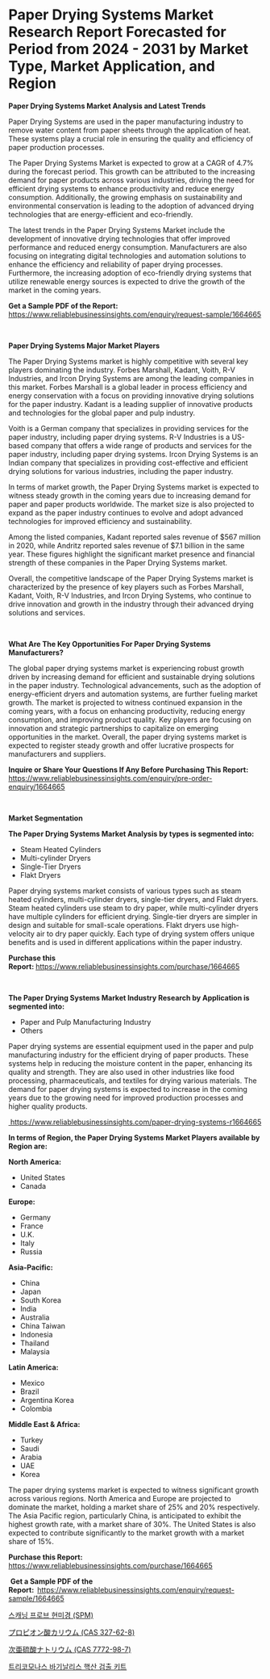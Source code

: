 <p><h1>Paper Drying Systems Market Research Report Forecasted for Period from 2024 -  2031 by Market Type, Market Application, and Region</h1></p><p><strong>Paper Drying Systems Market Analysis and Latest Trends</strong></p>
<p><p>Paper Drying Systems are used in the paper manufacturing industry to remove water content from paper sheets through the application of heat. These systems play a crucial role in ensuring the quality and efficiency of paper production processes.</p><p>The Paper Drying Systems Market is expected to grow at a CAGR of 4.7% during the forecast period. This growth can be attributed to the increasing demand for paper products across various industries, driving the need for efficient drying systems to enhance productivity and reduce energy consumption. Additionally, the growing emphasis on sustainability and environmental conservation is leading to the adoption of advanced drying technologies that are energy-efficient and eco-friendly.</p><p>The latest trends in the Paper Drying Systems Market include the development of innovative drying technologies that offer improved performance and reduced energy consumption. Manufacturers are also focusing on integrating digital technologies and automation solutions to enhance the efficiency and reliability of paper drying processes. Furthermore, the increasing adoption of eco-friendly drying systems that utilize renewable energy sources is expected to drive the growth of the market in the coming years.</p></p>
<p><strong>Get a Sample PDF of the Report:&nbsp;</strong> <a href="https://www.reliablebusinessinsights.com/enquiry/request-sample/1664665">https://www.reliablebusinessinsights.com/enquiry/request-sample/1664665</a></p>
<p>&nbsp;</p>
<p><strong>Paper Drying Systems Major Market Players</strong></p>
<p><p>The Paper Drying Systems market is highly competitive with several key players dominating the industry. Forbes Marshall, Kadant, Voith, R-V Industries, and Ircon Drying Systems are among the leading companies in this market. Forbes Marshall is a global leader in process efficiency and energy conservation with a focus on providing innovative drying solutions for the paper industry. Kadant is a leading supplier of innovative products and technologies for the global paper and pulp industry.</p><p>Voith is a German company that specializes in providing services for the paper industry, including paper drying systems. R-V Industries is a US-based company that offers a wide range of products and services for the paper industry, including paper drying systems. Ircon Drying Systems is an Indian company that specializes in providing cost-effective and efficient drying solutions for various industries, including the paper industry.</p><p>In terms of market growth, the Paper Drying Systems market is expected to witness steady growth in the coming years due to increasing demand for paper and paper products worldwide. The market size is also projected to expand as the paper industry continues to evolve and adopt advanced technologies for improved efficiency and sustainability.</p><p>Among the listed companies, Kadant reported sales revenue of $567 million in 2020, while Andritz reported sales revenue of $7.1 billion in the same year. These figures highlight the significant market presence and financial strength of these companies in the Paper Drying Systems market.</p><p>Overall, the competitive landscape of the Paper Drying Systems market is characterized by the presence of key players such as Forbes Marshall, Kadant, Voith, R-V Industries, and Ircon Drying Systems, who continue to drive innovation and growth in the industry through their advanced drying solutions and services.</p></p>
<p>&nbsp;</p>
<p><strong>What Are The Key Opportunities For Paper Drying Systems Manufacturers?</strong></p>
<p><p>The global paper drying systems market is experiencing robust growth driven by increasing demand for efficient and sustainable drying solutions in the paper industry. Technological advancements, such as the adoption of energy-efficient dryers and automation systems, are further fueling market growth. The market is projected to witness continued expansion in the coming years, with a focus on enhancing productivity, reducing energy consumption, and improving product quality. Key players are focusing on innovation and strategic partnerships to capitalize on emerging opportunities in the market. Overall, the paper drying systems market is expected to register steady growth and offer lucrative prospects for manufacturers and suppliers.</p></p>
<p><strong>Inquire or Share Your Questions If Any Before Purchasing This Report:</strong> <a href="https://www.reliablebusinessinsights.com/enquiry/pre-order-enquiry/1664665">https://www.reliablebusinessinsights.com/enquiry/pre-order-enquiry/1664665</a></p>
<p>&nbsp;</p>
<p><strong>Market Segmentation</strong></p>
<p><strong>The Paper Drying Systems Market Analysis by types is segmented into:</strong></p>
<p><ul><li>Steam Heated Cylinders</li><li>Multi-cylinder Dryers</li><li>Single-Tier Dryers</li><li>Flakt Dryers</li></ul></p>
<p><p>Paper drying systems market consists of various types such as steam heated cylinders, multi-cylinder dryers, single-tier dryers, and Flakt dryers. Steam heated cylinders use steam to dry paper, while multi-cylinder dryers have multiple cylinders for efficient drying. Single-tier dryers are simpler in design and suitable for small-scale operations. Flakt dryers use high-velocity air to dry paper quickly. Each type of drying system offers unique benefits and is used in different applications within the paper industry.</p></p>
<p><strong>Purchase this Report:&nbsp;</strong><a href="https://www.reliablebusinessinsights.com/purchase/1664665">https://www.reliablebusinessinsights.com/purchase/1664665</a></p>
<p>&nbsp;</p>
<p><strong>The Paper Drying Systems Market Industry Research by Application is segmented into:</strong></p>
<p><ul><li>Paper and Pulp Manufacturing Industry</li><li>Others</li></ul></p>
<p><p>Paper drying systems are essential equipment used in the paper and pulp manufacturing industry for the efficient drying of paper products. These systems help in reducing the moisture content in the paper, enhancing its quality and strength. They are also used in other industries like food processing, pharmaceuticals, and textiles for drying various materials. The demand for paper drying systems is expected to increase in the coming years due to the growing need for improved production processes and higher quality products.</p></p>
<p><a href="https://www.reliablebusinessinsights.com/paper-drying-systems-r1664665">&nbsp;https://www.reliablebusinessinsights.com/paper-drying-systems-r1664665</a></p>
<p><strong>In terms of Region, the Paper Drying Systems Market Players available by Region are:</strong></p>
<p>
    <p> <strong> North America: </strong>
        <ul>
            <li>United States</li>
            <li>Canada</li>
        </ul>
        </p> 
    <p> <strong> Europe: </strong>
        <ul>
            <li>Germany</li>
            <li>France</li>
            <li>U.K.</li>
            <li>Italy</li>
            <li>Russia</li>
        </ul>
        </p> 
    <p> <strong> Asia-Pacific: </strong>
        <ul>
            <li>China</li>
            <li>Japan</li>
            <li>South Korea</li>
            <li>India</li>
            <li>Australia</li>
            <li>China Taiwan</li>
            <li>Indonesia</li>
            <li>Thailand</li>
            <li>Malaysia</li>
        </ul>
        </p> 
    <p> <strong> Latin America: </strong>
        <ul>
            <li>Mexico</li>
            <li>Brazil</li>
            <li>Argentina Korea</li>
            <li>Colombia</li>
        </ul>
        </p> 
    <p> <strong> Middle East & Africa: </strong>
        <ul>
            <li>Turkey</li>
            <li>Saudi</li>
            <li>Arabia</li>
            <li>UAE</li>
            <li>Korea</li>
        </ul>
    </p>
    </p>
<p><p>The paper drying systems market is expected to witness significant growth across various regions. North America and Europe are projected to dominate the market, holding a market share of 25% and 20% respectively. The Asia Pacific region, particularly China, is anticipated to exhibit the highest growth rate, with a market share of 30%. The United States is also expected to contribute significantly to the market growth with a market share of 15%.</p></p>
<p><strong>Purchase this Report: </strong><a href="https://www.reliablebusinessinsights.com/purchase/1664665">https://www.reliablebusinessinsights.com/purchase/1664665</a></p>
<p>&nbsp;<strong>Get a Sample PDF of the Report:&nbsp;&nbsp;</strong><a href="https://www.reliablebusinessinsights.com/enquiry/request-sample/1664665">https://www.reliablebusinessinsights.com/enquiry/request-sample/1664665</a></p>
<p><strong></strong></p>
<p><p><a href="https://github.com/RichardLueilwitz787/Market-Research-Report-List-2/blob/main/694951188454.md">스캐닝 프로브 현미경 (SPM)</a></p><p><a href="https://github.com/BrionnaBoyle/Market-Research-Report-List-1/blob/main/969645696848.md">プロピオン酸カリウム (CAS 327-62-8)</a></p><p><a href="https://github.com/JerelSchulit20231/Market-Research-Report-List-1/blob/main/386357696847.md">次亜硫酸ナトリウム (CAS 7772-98-7)</a></p><p><a href="https://medium.com/@jodyomenick905/%ED%8A%B8%EB%A6%AC%EC%BD%94%EB%AA%A8%EB%82%98%EC%8A%A4-%EA%B0%80%EC%95%84%ED%8A%B8-%EB%82%98%ED%81%B4%EB%A0%88%EC%9D%B5-%EC%95%A0%EC%84%B8%EC%9D%B4-%EA%B0%90%EC%A7%80-%ED%82%A4%ED%8A%B8-%EC%8B%9C%EC%9E%A5-%EC%8B%9C%EC%9E%A5-cagr-%EC%8B%9C%EC%9E%A5-%EB%8F%99%ED%96%A5-%EB%B0%8F-%EC%84%B1%EC%9E%A5-%EC%A0%84%EB%9E%B5%EC%97%90-%EB%8C%80%ED%95%9C-%ED%86%B5%EC%B0%B0%EB%A0%A5-914c82fa3263">트리코모나스 바기날리스 핵산 검출 키트</a></p></p>